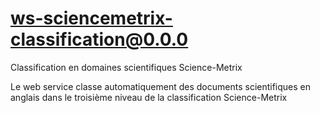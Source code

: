 # ws-sciencemetrix-classification@0.0.0

Classification en domaines scientifiques Science-Metrix

Le web service classe automatiquement des documents scientifiques en anglais dans le troisième niveau de la classification Science-Metrix
